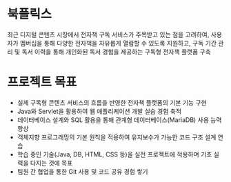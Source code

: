 # 북플릭스 
최근 디지털 콘텐츠 시장에서 전자책 구독 서비스가 주목받고 있는 점을 고려하여, 사용자가 멤버십을 통해 다양한 전자책을 자유롭게 열람할 수 있도록 지원하고, 구독 기간 관리 및 독서 이력을 통해 개인화된 독서 경험을 제공하는 구독형 전자책 플랫폼 구축

# 프로젝트 목표
- 실제 구독형 콘텐츠 서비스의 흐름을 반영한 전자책 플랫폼의 기본 기능 구현
- Java와 Servlet을 활용하여 웹 애플리케이션 개발 실습 경험 축적
- 데이터베이스 설계와 SQL 활용을 통해 관계형 데이터베이스(MariaDB) 사용 능력 향상
- 객체지향 프로그래밍의 기본 원칙을 적용하여 유지보수가 가능한 코드 구조 설계 연습
- 학습 중인 기술(Java, DB, HTML, CSS 등)을 실전 프로젝트에 적용하며 기초 실력을 다지는 것에 목표
- 팀원 간 협업을 통한 Git 사용 및 코드 공유 경험 쌓기
